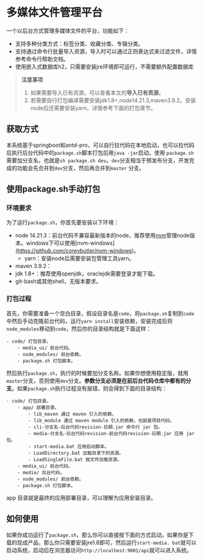 # 多媒体文件管理平台

一个以后台方式管理多媒体文件的平台，功能如下：
- 支持多种分类方式：标签分类、收藏分类、专辑分类。
- 支持通过命令行批量导入资源，导入时可以通过正则表达式来过滤文件，详情参考命令行帮助文档。
- 使用嵌入式数据库h2，只需要安装jre环境即可运行，不需要额外配置数据库

> **注意事项**
> 1. 如果需要导入已有资源，可以查看本文的**导入已有资源**。
> 2. 若需要自行打包编译需要安装jdk1.8+,node14.21.3,maven3.9.2。安装node后还需要安装yarn，详情参考下面的打包章节。

## 获取方式

本系统基于springboot和antd-pro，可以自行拉代码在本地启动，也可以拉代码后执行后台代码中的`package.sh`脚本打包后用`java -jar`启动。使用
`package.sh`需要加分支名，也就是`sh package.sh dev`。`dev`分支相当于预发布分支，开发完成的功能会先合并到`dev`分支，然后再合并到`master`
分支。

## 使用package.sh手动打包

### 环境要求

为了运行`package.sh`，你首先要安装以下环境：
- node 14.21.3：前台代码不兼容最新版本的node，推荐使用[nvm](https://github.com/nvm-sh/nvm)管理node版本。windows下可以使用[nvm-windows]
  (https://github.com/coreybutler/nvm-windows)。
  - yarn：安装node后需要安装包管理工具yarn。
- maven 3.9.2：
- jdk 1.8+：推荐使用openjdk，oraclejdk需要登录才能下载。
- git-bash或其他shell，无版本要求。

### 打包过程

首先，你需要准备一个空白目录，假设目录名是`code`，将`package.sh`复制到`code`中然后手动克隆前台代码，运行`yarn install`安装依赖，安装完成后将`node_modules`移动到`code`，然后你的目录结构就是下面这样：

```
- code/ 打包目录。
    - media_ui/ 前台代码。
    - node_modules/ 前台依赖。
    - package.sh 打包脚本。
```

然后执行`package.sh`，执行的时候要加分支名称。如果你想使用稳定版，就用`master`分支，否则使用`dev`分支。**参数分支必须是在前后台代码仓库中都有的分支**。如果`package.sh`执行过程没有报错，则会得到下面的目录结构：

```
- code/ 打包目录。
    - app/ 部署目录。
        - lib_maven 通过 maven 引入的依赖。
        - lib_module 通过 maven module 引入的依赖，也就是项目代码。
        - cli-分支名-后台代码revision-日期.jar 命令行 jar 包。
        - media-分支名-后台代码revision-前台代码revision-日期.jar 应用 jar 包。
        - start-media.bat 应用启动脚本。
        - LoadDirectory.bat 加载目录下的资源。
        - LoadSingleFile.bat 按文件加载资源。
    - media_ui/ 前台代码。
    - media/ 后台代码。
    - node_modules/ 前台依赖。
    - package.sh 打包脚本。
```

app 目录就是最终的应用部署目录，可以理解为应用安装目录。

## 如何使用

如果你成功运行了`package.sh`，那么你可以直接按下面的方式启动。如果你是下载的现成产品，那么你只需要安装jre1.8即可，然后运行`start-media.
bat`就可以启动系统，启动后在浏览器访问`http://localhost:9001/api`就可以进入系统。
